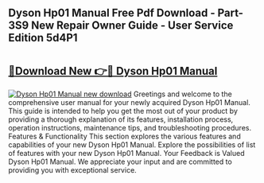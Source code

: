 ## Dyson Hp01 Manual Free Pdf Download - Part-3S9 New Repair Owner Guide - User Service Edition 5d4P1

# <h2><a href="http://bc14311.oget.top/?id=Dyson+Hp01+Manual">🔗Download New 👉🔴 Dyson Hp01 Manual</a></h2>

[![Dyson Hp01 Manual new download](https://i.imgur.com/5g1atiW.png)](http://bc14311.oget.top/?id=Dyson+Hp01+Manual)
Greetings and welcome to the comprehensive user manual for your newly acquired Dyson Hp01 Manual. This guide is intended to help you get the most out of your product by providing a thorough explanation of its features, installation process, operation instructions, maintenance tips, and troubleshooting procedures. Features & Functionality This section explores the various features and capabilities of your new Dyson Hp01 Manual. Explore the possibilities of list of features with your new Dyson Hp01 Manual. Your Feedback is Valued Dyson Hp01 Manual. We appreciate your input and are committed to providing you with exceptional service.
